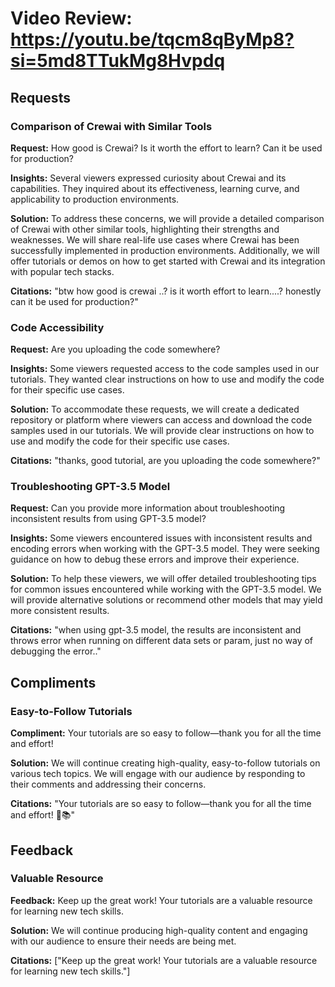# Video Review: <https://youtu.be/tqcm8qByMp8?si=5md8TTukMg8Hvpdq>

## Requests

### Comparison of Crewai with Similar Tools

**Request:** How good is Crewai? Is it worth the effort to learn? Can it be used for production?

**Insights:** Several viewers expressed curiosity about Crewai and its capabilities. They inquired about its effectiveness, learning curve, and applicability to production environments.

**Solution:** To address these concerns, we will provide a detailed comparison of Crewai with other similar tools, highlighting their strengths and weaknesses. We will share real-life use cases where Crewai has been successfully implemented in production environments. Additionally, we will offer tutorials or demos on how to get started with Crewai and its integration with popular tech stacks.

**Citations:** "btw how good is crewai ..? is it worth effort to learn....? honestly can it be used for production?"

### Code Accessibility

**Request:** Are you uploading the code somewhere?

**Insights:** Some viewers requested access to the code samples used in our tutorials. They wanted clear instructions on how to use and modify the code for their specific use cases.

**Solution:** To accommodate these requests, we will create a dedicated repository or platform where viewers can access and download the code samples used in our tutorials. We will provide clear instructions on how to use and modify the code for their specific use cases.

**Citations:** "thanks, good tutorial, are you uploading the code somewhere?"

### Troubleshooting GPT-3.5 Model

**Request:** Can you provide more information about troubleshooting inconsistent results from using GPT-3.5 model?

**Insights:** Some viewers encountered issues with inconsistent results and encoding errors when working with the GPT-3.5 model. They were seeking guidance on how to debug these errors and improve their experience.

**Solution:** To help these viewers, we will offer detailed troubleshooting tips for common issues encountered while working with the GPT-3.5 model. We will provide alternative solutions or recommend other models that may yield more consistent results.

**Citations:** "when using gpt-3.5 model, the results are inconsistent and throws error when running on different data sets or param, just no way of debugging the error.."

## Compliments

### Easy-to-Follow Tutorials

**Compliment:** Your tutorials are so easy to follow—thank you for all the time and effort!

**Solution:** We will continue creating high-quality, easy-to-follow tutorials on various tech topics. We will engage with our audience by responding to their comments and addressing their concerns.

**Citations:** "Your tutorials are so easy to follow—thank you for all the time and effort! 🙏📚"

## Feedback

### Valuable Resource

**Feedback:** Keep up the great work! Your tutorials are a valuable resource for learning new tech skills.

**Solution:** We will continue producing high-quality content and engaging with our audience to ensure their needs are being met.

**Citations:** ["Keep up the great work! Your tutorials are a valuable resource for learning new tech skills."]